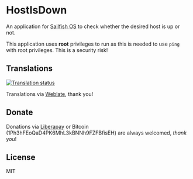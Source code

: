 # HostIsDown

An application for [Sailfish OS](https://sailfishos.org) to check whether the desired host is up or not.

This application uses **root** privileges to run as this is needed to use `ping` with root privileges. This is a security risk!

## Translations

[![Translation status](https://hosted.weblate.org/widgets/harbour-hostisdown/-/svg-badge.svg)](https://hosted.weblate.org/engage/harbour-hostisdown/?utm_source=widget)

Translations via [Weblate](https://hosted.weblate.org/projects/harbour-hostisdown/), thank you!

## Donate

Donations via [Liberapay](https://liberapay.com/ilpianista) or Bitcoin (1Ph3hFEoQaD4PK6MhL3kBNNh9FZFBfisEH) are always welcomed, _thank you_!

## License

MIT
